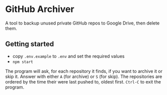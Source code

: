 # GitHub Archiver

A tool to backup unused private GitHub repos to Google Drive, then delete them.

## Getting started

- copy `.env.example` to `.env` and set the required values
- `npm start`

The program will ask, for each repository it finds, if you want to archive it or skip it. Answer with either `A` (for archive) or `S` (for skip).
The repositories are ordered by the time their were last pushed to, oldest first. `Ctrl-C` to exit the program.
